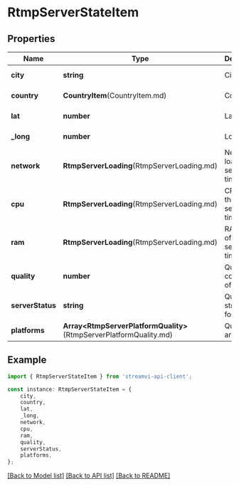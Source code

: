 # RtmpServerStateItem


## Properties

Name | Type | Description | Notes
------------ | ------------- | ------------- | -------------
**city** | **string** | City | [default to undefined]
**country** | **CountryItem**(CountryItem.md) | Country | [default to undefined]
**lat** | **number** | Latitude | [default to undefined]
**_long** | **number** | Longitude | [default to undefined]
**network** | **RtmpServerLoading**(RtmpServerLoading.md) | Network load of the selected time | [default to undefined]
**cpu** | **RtmpServerLoading**(RtmpServerLoading.md) | CPU load of the selected time | [default to undefined]
**ram** | **RtmpServerLoading**(RtmpServerLoading.md) | RAM load of the selected time | [default to undefined]
**quality** | **number** | Quality connection of pool | [default to undefined]
**serverStatus** | **string** | Quality in string format | [default to undefined]
**platforms** | **Array&lt;RtmpServerPlatformQuality&gt;**(RtmpServerPlatformQuality.md) | Quality array | [default to undefined]

## Example

```typescript
import { RtmpServerStateItem } from 'streamvi-api-client';

const instance: RtmpServerStateItem = {
    city,
    country,
    lat,
    _long,
    network,
    cpu,
    ram,
    quality,
    serverStatus,
    platforms,
};
```

[[Back to Model list]](../README.md#documentation-for-models) [[Back to API list]](../README.md#documentation-for-api-endpoints) [[Back to README]](../README.md)

